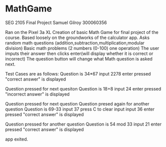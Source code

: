 # MathGame
SEG 2105 Final Project
Samuel Gilroy
300060356

Ran on the Pixel 3a XL
Creation of basic Math Game for final project of the course.
Based loosely on the groundworks of the calculator app.
Asks random math questions (addition,subtraction,multiplication,modular division)
Basic math problems (2 numbers (0-100) one operation)
The user imputs their answer then clicks enter(will display whether it is correct or incorrect)
The question button will change what Math question is asked next.


Test Cases are as follows:
Question is 34*67
input 2278
enter pressed
"correct answer" is displayed

Question pressed for next quesiton 
Question is 18+8
input 24
enter pressed
"incorrect answer" is displayed

Question pressed for next question
Question presed again for another question
Question is 69-33
input 37
press C to clear input
input 36
enter pressed
"correct answer" is displayed

Question pressed for another question
Question is 54 mod 33
input 21
enter pressed
"correct answer" is displayed

app exited.


